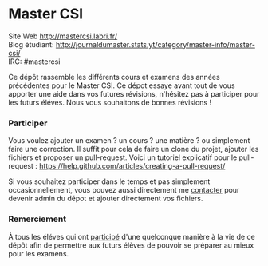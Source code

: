 # Master CSI

Site Web http://mastercsi.labri.fr/ <br />
Blog étudiant: http://journaldumaster.stats.yt/category/master-info/master-csi/ <br />
IRC: #mastercsi <br />

Ce dépôt rassemble les différents cours et examens des années précédentes pour le Master CSI. Ce dépot essaye avant tout de vous apporter une aide dans vos futures révisions, n'hésitez pas à participer pour les futurs éléves. 
Nous vous souhaitons de bonnes révisions ! 

### Participer 

Vous voulez ajouter un examen ? un cours ? une matière ? ou simplement faire une correction.
Il suffit pour cela de faire un clone du projet, ajouter les fichiers et proposer un pull-request.
Voici un tutoriel explicatif pour le pull-request : https://help.github.com/articles/creating-a-pull-request/

Si vous souhaitez participer dans le temps et pas simplement occasionnellement, vous pouvez aussi directement me [contacter](martial.puygrenier@gmail.com) pour devenir admin du dépot et ajouter directement vos fichiers. 

### Remerciement

À tous les éléves qui ont [participé](https://github.com/mpgn/astudiaeth/graphs/contributors) d'une quelconque manière à la vie de ce dépôt afin de permettre aux futurs élèves de pouvoir se préparer au mieux pour les examens.


